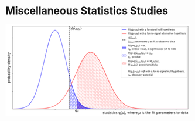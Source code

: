 # Miscellaneous Statistics Studies

<img src="https://github.com/SphericalCowww/Stat_studies/blob/main/hypoTestingDef_Display.png">

